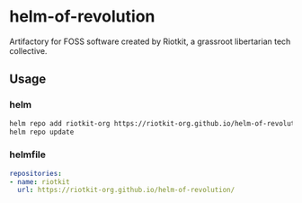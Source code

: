# helm-of-revolution

Artifactory for FOSS software created by Riotkit, a grassroot libertarian tech collective.

Usage
-----

### helm

```bash
helm repo add riotkit-org https://riotkit-org.github.io/helm-of-revolution/
helm repo update
```

### helmfile

```yaml
repositories:
- name: riotkit
  url: https://riotkit-org.github.io/helm-of-revolution/
```
